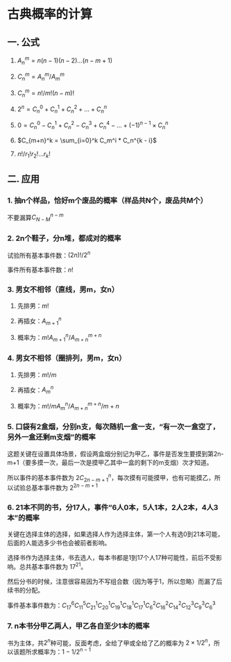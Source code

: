 # 古典概率的计算

## 一. 公式

1. $A_n^m = n(n-1)(n-2)...(n-m+1)$

2. $C_n^m = A_n^m / A_m^m$

3. $C_n^m = n!/m!(n-m)!$

4. $2^n = C_n^0 + C_n^1 + C_n^2 + ... + C_n^n$

5. $0 = C_n^0 - C_n^1 + C_n^2 - C_n^3 + C_n^4 -...+{(-1)}^{n-1} \times C_n^n$

6. $C_{m+n}^k = \sum_{i=0}^k  C_m^i * C_n^{k - i}$

7. $n!/r_1!r_2!...r_k!$

## 二. 应用

### 1. 抽n个样品，恰好m个废品的概率（样品共N个，废品共M个）

不要漏算$C_{N-M}^{n-m}$

### 2. 2n个鞋子，分n堆，都成对的概率

试验所有基本事件数：$(2n)!/2^n$

事件所有基本事件数：$n!$

### 3. 男女不相邻（直线，男m，女n）

1. 先排男：$m!$

2. 再插女：$A_{m+1}^n$

3. 概率为：${m!A_{m+1}^n}/A_{m+n}^{m+n}$

### 4. 男女不相邻（圈排列，男m，女n）

1. 先排男：$m!/m$

2. 再插女：$A_{m}^n$

3. 概率为：${m!/mA_{m}^n}/A_{m+n}^{m+n}/{m+n}$

### 5. 口袋有2盒烟，分别n支，每次随机一盒一支，“有一次一盒空了，另外一盒还剩m支烟”的概率

这题关键在设置具体场景，假设两盒烟分别记为甲乙，事件是否发生要摸到第2n-m+1（要多摸一次，最后一次是摸甲乙其中一盒的剩下的m支烟）次才知道。

所以事件的基本事件数为 $2C_{2n-m+1}^n$，每次摸有可能摸甲，也有可能摸乙，所以试验总基本事件数为 $2^{2n-m+1}$

### 6. 21本不同的书，分17人，事件“6人0本，5人1本，2人2本，4人3本”的概率

关键在选择主体的选择，如果选择人作为选择主体，第一个人有选0到21本可能，后面的人能选多少书也会被前者影响。

选择书作为选择主体，书去选人，每本书都是1到17个人17种可能性，前后不受影响。总共基本事件数为 $17^21$。

然后分书的时候，注意很容易因为不写组合数（因为等于1，所以忽略）而漏了后续书的分配。

事件基本事件数为：$C_{17}^6C_{11}^5C_{21}^1C_{20}^1C_{19}^1C_{18}^1C_{17}^1C_6^2C_{16}^2C_{14}^2C_{12}^3C_9^3C_6^3$

### 7. n本书分甲乙两人，甲乙各自至少1本的概率

书为主体，共$2^n$种可能，反面考虑，全给了甲或全给了乙的概率为 $2 \times 1/2^n$，所以该题所求概率为：$1-1/2^{n-1}$
